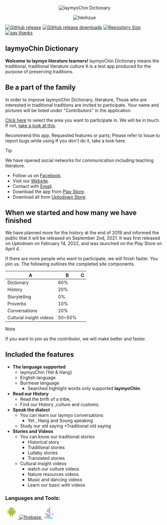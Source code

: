 <p align="center">
  <img src="https://github.com/hleihzue/LaymyoChin-Dictionary/assets/155907427/48fba0ba-1db7-4de3-bf59-668d421a50f3" alt="laymyoChin Dictionary" width="100">

</p>
<div align="center">
  <img src="https://komarev.com/ghpvc/?username=hleihzue&label=Visitors&color=ffff00&style=flat" alt="hleihzue" />
</div>

[![GitHub release](https://img.shields.io/github/release/hleihzue/LaymyoChin-Dictionary.svg)](https://github.com/hleihzue/LaymyoChin-Dictionary/releases) [![GitHub release downloads](https://img.shields.io/github/downloads/hleihzue/LaymyoChin-Dictionary/total.svg)](https://GitHub.com/hleihzue/LaymyoChin-Dictionary/releases/) [![Repository Size](https://img.shields.io/github/repo-size/hleihzue/LaymyoChin-Dictionary.svg)](https://github.com/hleihzue/LaymyoChin-Dictionary) [![say thanks](https://img.shields.io/badge/say-thanks-ff69b4.svg)](https://saythanks.io/to/hleihzue)


## laymyoChin Dictionary
**Welcome to laymyo literature learners!** laymyoChin Dictionary means the traditional, traditional  literature  culture  It is a test app produced for the purpose of preserving traditions.


## Be a part of the family
 In order to improve laymyoChin Dictionary, literature,  Those who are interested in traditional traditions are invited to participate.  Your name and pictures will be listed under "Contributors" in the application.

[Click here](https://forms.gle/LPEM9dKWJh24oMxTA) to select the area you want to participate in.  We will be in touch.  If not, [take a look at this](https://fb.watch/ppV3pYooP2/?mibextid=Nif5oz).

Recommend this app, Requested features or parts;  Please refer to Issue to report bugs while using  If you don't do it, take a look here.

> [!TIP]
> We have opened social networks for communication including teaching literature.
 * Follow us on [Facebook](https://www.facebook.com/profile.php?id=100095702314809&mibextid=ZbWKwL).
 * Visit our [Website](www.laymyochin.wordpress.com/).
 * Contact with [Email]( laymyochin.dictionary@gmail.com).
 * Download the app from [Play Store](https://play.google.com/store/apps/details?id=chin.bk.hleihzue.yet.dictionary).
 * Download all from [Uptodown Store](https://yet-mm-dictionary.en.uptodown.com/android/download).



## When we started and how many we have finished
 We have planned more for the history at the end of 2019 and informed the public that it will be released on September 2nd, 2021.  It was first released on Uptodown on February 14, 2022, and was launched on the Play Store on April 4.

 If there are more people who want to participate, we will finish faster.  You join us.  The following outlines the completed site components.

| A                          | B         | C  |
| -------------------------- | --------- | -- |
| Dictionary                 | 60%       |    |
| History                    | 20%       |    |
| Storytelling               | 0%        |    |
| Proverbs                   | 10%       |    |
| Conversations              | 20%       |    |
| Cultural insight videos    | 50~50%    |    |

> [!NOTE]
> If you want to join as the contributor, we will make better and faster.




## Included the features
* **The language supported**
   * laymyoChin (Yet & Hang)
   * English language
   * Burmese language
      + Searched highlight words only supported     **laymyoChin**.
* **Read our History**
  * Read the birth of a tribe,
  * Find our History ,culture and customs.
* **Speak the dialect**
    * You can learn our laymyo conversations
        + Yet , Hang and Soung speaking
    * Study our old saying
       +Traditional old saying
*  **Stories and Videos**
    *  You can know our traditional stories
        + Historical story
        + Traditional stories
        + Lullaby stories
        + Translated stories 
    *  Cultural insight videos
        + watch our culture videos
        + Nature resources videos
        + Music and dancing videos
        + Learn our basic with videos

<h3 align="left">Languages and Tools:</h3>
<p align="left"> <a href="https://developer.android.com" target="_blank" rel="noreferrer"> <img src="https://raw.githubusercontent.com/devicons/devicon/master/icons/android/android-original-wordmark.svg" alt="android" width="40" height="40"/> </a> <a href="https://firebase.google.com/" target="_blank" rel="noreferrer"> <img src="https://www.vectorlogo.zone/logos/firebase/firebase-icon.svg" alt="firebase" width="40" height="40"/> </a> <a href="https://www.java.com" target="_blank" rel="noreferrer"> <img src="https://raw.githubusercontent.com/devicons/devicon/master/icons/java/java-original.svg" alt="java" width="40" height="40"/> </a> </p>

